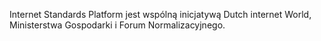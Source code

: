 
Internet Standards Platform jest wspólną inicjatywą Dutch internet World,
Ministerstwa Gospodarki i Forum Normalizacyjnego. 
